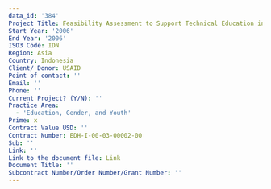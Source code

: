 ```yaml
---
data_id: '384'
Project Title: Feasibility Assessment to Support Technical Education in Aceh Province
Start Year: '2006'
End Year: '2006'
ISO3 Code: IDN
Region: Asia
Country: Indonesia
Client/ Donor: USAID
Point of contact: ''
Email: ''
Phone: ''
Current Project? (Y/N): ''
Practice Area:
  - 'Education, Gender, and Youth'
Prime: x
Contract Value USD: ''
Contract Number: EDH-I-00-03-00002-00
Sub: ''
Link: ''
Link to the document file: Link
Document Title: ''
Subcontract Number/Order Number/Grant Number: ''
---
```

